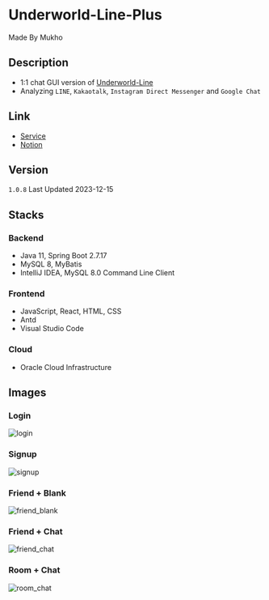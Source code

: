 # Underworld-Line-Plus

Made By Mukho

## Description

- 1:1 chat GUI version of [Underworld-Line](https://github.com/mukhoplus/Underworld-Line)
- Analyzing `LINE`, `Kakaotalk`, `Instagram Direct Messenger` and `Google Chat`

## Link

- [Service](http://underworld-line.mukho.r-e.kr/)
- [Notion](https://boom-dead-1ee.notion.site/Underworld-LINE-Plus-f0486d63b4344258af8a3fa68ace88f6?pvs=4)

## Version

`1.0.8` Last Updated 2023-12-15

## Stacks

### Backend

- Java 11, Spring Boot 2.7.17
- MySQL 8, MyBatis
- IntelliJ IDEA, MySQL 8.0 Command Line Client

### Frontend

- JavaScript, React, HTML, CSS
- Antd
- Visual Studio Code

### Cloud

- Oracle Cloud Infrastructure

## Images

### Login

![login](https://github.com/mukhoplus/Underworld-LINE-Plus/assets/67003627/4628e44e-9c44-4fd7-82f7-8176f8c3e8f4)

### Signup

![signup](https://github.com/mukhoplus/Underworld-LINE-Plus/assets/67003627/9230fb4f-4e69-4515-a0d0-0f125441a035)

### Friend + Blank

![friend_blank](https://github.com/mukhoplus/Underworld-LINE-Plus/assets/67003627/b0e8864a-5fae-4bbe-8531-079e03ec0541)

### Friend + Chat

![friend_chat](https://github.com/mukhoplus/Underworld-LINE-Plus/assets/67003627/5f0d3fff-f7c8-45db-93a8-e3bbdd7cc1e2)

### Room + Chat

![room_chat](https://github.com/mukhoplus/Underworld-LINE-Plus/assets/67003627/9c20e7cf-257f-497c-8ea3-d0b8c082623b)

